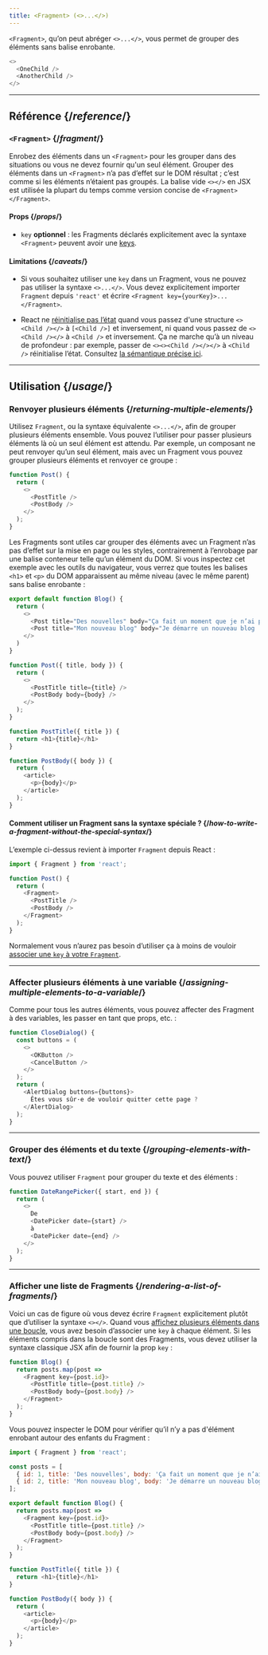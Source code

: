 ```yaml
---
title: <Fragment> (<>...</>)
---
```


<Intro>

`<Fragment>`, qu’on peut abréger `<>...</>`, vous permet de grouper des éléments sans balise enrobante.

```js
<>
  <OneChild />
  <AnotherChild />
</>
```

</Intro>

<InlineToc />

---

## Référence {/*reference*/}

### `<Fragment>` {/*fragment*/}

Enrobez des éléments dans un `<Fragment>` pour les grouper dans des situations ou vous ne devez fournir qu'un seul élément. Grouper des éléments dans un `<Fragment>` n’a pas d’effet sur le DOM résultat ; c’est comme si les éléments n’étaient pas groupés. La balise vide `<></>` en JSX est utilisée la plupart du temps comme version concise de `<Fragment></Fragment>`.

#### Props {/*props*/}

- `key` **optionnel** : les Fragments déclarés explicitement avec la syntaxe `<Fragment>` peuvent avoir une [keys](/learn/rendering-lists#keeping-list-items-in-order-with-key).

#### Limitations {/*caveats*/}

- Si vous souhaitez utiliser une `key` dans un Fragment, vous ne pouvez pas utiliser la syntaxe `<>...</>`. Vous devez explicitement importer `Fragment` depuis `'react'` et écrire `<Fragment key={yourKey}>...</Fragment>`.

- React ne [réinitialise pas l’état](/learn/preserving-and-resetting-state) quand vous passez d'une structure `<><Child /></>` à `[<Child />]` et inversement, ni quand vous passez de `<><Child /></>` à `<Child />` et inversement. Ça ne marche qu’à un niveau de profondeur : par exemple, passer de `<><><Child /></></>` à `<Child />` réinitialise l’état. Consultez [la sémantique précise ici](https://gist.github.com/clemmy/b3ef00f9507909429d8aa0d3ee4f986b).

---

## Utilisation {/*usage*/}

### Renvoyer plusieurs éléments {/*returning-multiple-elements*/}

Utilisez `Fragment`, ou la syntaxe équivalente `<>...</>`, afin de grouper plusieurs éléments ensemble. Vous pouvez l’utiliser pour passer plusieurs éléments là où un seul élément est attendu. Par exemple, un composant ne peut renvoyer qu’un seul élément, mais avec un Fragment vous pouvez grouper plusieurs éléments et renvoyer ce groupe :

```js {3,6}
function Post() {
  return (
    <>
      <PostTitle />
      <PostBody />
    </>
  );
}
```

Les Fragments sont utiles car grouper des éléments avec un Fragment n’as pas d’effet sur la mise en page ou les styles, contrairement à l’enrobage par une balise conteneur telle qu’un élément du DOM. Si vous inspectez cet exemple avec les outils du navigateur, vous verrez que toutes les balises `<h1>` et `<p>` du DOM apparaissent au même niveau (avec le même parent) sans balise enrobante :

<Sandpack>

```js
export default function Blog() {
  return (
    <>
      <Post title="Des nouvelles" body="Ça fait un moment que je n’ai pas écrit..." />
      <Post title="Mon nouveau blog" body="Je démarre un nouveau blog !" />
    </>
  )
}

function Post({ title, body }) {
  return (
    <>
      <PostTitle title={title} />
      <PostBody body={body} />
    </>
  );
}

function PostTitle({ title }) {
  return <h1>{title}</h1>
}

function PostBody({ body }) {
  return (
    <article>
      <p>{body}</p>
    </article>
  );
}
```

</Sandpack>

<DeepDive>

#### Comment utiliser un Fragment sans la syntaxe spéciale ? {/*how-to-write-a-fragment-without-the-special-syntax*/}

L’exemple ci-dessus revient à importer `Fragment` depuis React :

```js {1,5,8}
import { Fragment } from 'react';

function Post() {
  return (
    <Fragment>
      <PostTitle />
      <PostBody />
    </Fragment>
  );
}
```

Normalement vous n’aurez pas besoin d’utiliser ça à moins de vouloir [associer une `key` à votre `Fragment`](#rendering-a-list-of-fragments).

</DeepDive>

---

### Affecter plusieurs éléments à une variable {/*assigning-multiple-elements-to-a-variable*/}

Comme pour tous les autres éléments, vous pouvez affecter des Fragment à des variables, les passer en tant que props, etc. :

```js
function CloseDialog() {
  const buttons = (
    <>
      <OKButton />
      <CancelButton />
    </>
  );
  return (
    <AlertDialog buttons={buttons}>
      Êtes vous sûr·e de vouloir quitter cette page ?
    </AlertDialog>
  );
}
```

---

### Grouper des éléments et du texte {/*grouping-elements-with-text*/}

Vous pouvez utiliser `Fragment` pour grouper du texte et des éléments :

```js
function DateRangePicker({ start, end }) {
  return (
    <>
      De
      <DatePicker date={start} />
      à
      <DatePicker date={end} />
    </>
  );
}
```

---

### Afficher une liste de Fragments {/*rendering-a-list-of-fragments*/}

Voici un cas de figure où vous devez écrire `Fragment` explicitement plutôt que d’utiliser la syntaxe `<></>`. Quand vous [affichez plusieurs éléments dans une boucle](/learn/rendering-lists), vous avez besoin d’associer une `key` à chaque élément. Si les éléments compris dans la boucle sont des Fragments, vous devez utiliser la syntaxe classique JSX afin de fournir la prop `key` :

```js {3,6}
function Blog() {
  return posts.map(post =>
    <Fragment key={post.id}>
      <PostTitle title={post.title} />
      <PostBody body={post.body} />
    </Fragment>
  );
}
```

Vous pouvez inspecter le DOM pour vérifier qu’il n’y a pas d'élément enrobant autour des enfants du Fragment :

<Sandpack>

```js
import { Fragment } from 'react';

const posts = [
  { id: 1, title: 'Des nouvelles', body: 'Ça fait un moment que je n’ai pas écrit...' },
  { id: 2, title: 'Mon nouveau blog', body: 'Je démarre un nouveau blog !' }
];

export default function Blog() {
  return posts.map(post =>
    <Fragment key={post.id}>
      <PostTitle title={post.title} />
      <PostBody body={post.body} />
    </Fragment>
  );
}

function PostTitle({ title }) {
  return <h1>{title}</h1>
}

function PostBody({ body }) {
  return (
    <article>
      <p>{body}</p>
    </article>
  );
}
```

</Sandpack>
